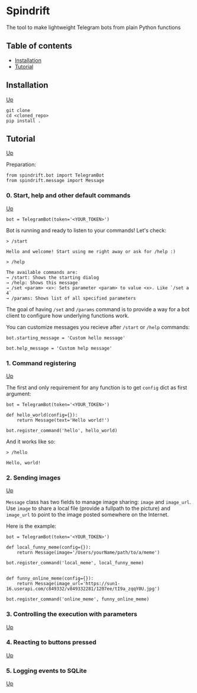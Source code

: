# Spindrift

The tool to make lightweight Telegram bots from plain Python functions

## Table of contents

* [Installation](#Installation)
* [Tutorial](#Tutorial)

## Installation
[Up](#Table-of-contents)

```
git clone 
cd <cloned_repo>
pip install .
```

## Tutorial
[Up](#Table-of-contents)

Preparation:
```
from spindrift.bot import TelegramBot
from spindrift.message import Message
```

### 0. Start, help and other default commands
[Up](#Table-of-contents)

```
bot = TelegramBot(token='<YOUR_TOKEN>')
```

Bot is running and ready to listen to your commands! Let's check:

```
> /start

Hello and welcome! Start using me right away or ask for /help :)

> /help

The available commands are:
→ /start: Shows the starting dialog
→ /help: Shows this message
→ /set <param> <x>: Sets parameter <param> to value <x>. Like `/set a 4`
→ /params: Shows list of all specified parameters
```

The goal of having `/set` and `/params` command is to provide a way for a bot client to configure how underlying functions work.

You can customize messages you recieve after `/start` or `/help` commands:

```
bot.starting_message = 'Custom hello message'

bot.help_message = 'Custom help message'
```

### 1. Command registering
[Up](#Table-of-contents)

The first and only requirement for any function is to get `config` dict as first argument:

```
bot = TelegramBot(token='<YOUR_TOKEN>')

def hello_world(config={}):
    return Message(text='Hello world!')

bot.register_command('hello', hello_world)
```

And it works like so:

```
> /hello

Hello, world!
```

### 2. Sending images
[Up](#Table-of-contents)

`Message` class has two fields to manage image sharing: `image` and `image_url`. Use `image` to share a local file (provide a fullpath to the picture) and `image_url` to point to the image posted somewhere on the Internet.

Here is the example:

```
bot = TelegramBot(token='<YOUR_TOKEN>')

def local_funny_meme(config={}):
    return Message(image='/Users/yourName/path/to/a/meme')

bot.register_command('local_meme', local_funny_meme)


def funny_online_meme(config={}):
    return Message(image_url='https://sun1-16.userapi.com/c849332/v849332281/1207ee/tI9a_zqqY0U.jpg')

bot.register_command('online_meme', funny_online_meme)
```

### 3. Controlling the execution with parameters
[Up](#Table-of-contents)

### 4. Reacting to buttons pressed
[Up](#Table-of-contents)

### 5. Logging events to SQLite
[Up](#Table-of-contents)
